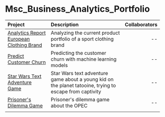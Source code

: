 # Msc_Business_Analytics_Portfolio
 

| Project     | Description | Collaborators |
| :---        |    :----    |          ---: |
| [Analytics Report European Clothing Brand](https://github.com/markboenigk/Msc_Business_Analytics_Portfolio/blob/main/Analytics_Report_European_Clothing_brand.ipynb) | Analyzing the current product portfolio of a sport clothing brand  | -- |
| [Predict Customer Churn ](https://github.com/markboenigk/Msc_Business_Analytics_Portfolio/blob/main/Predict_Customer_Churn.ipynb) | Predicting the customer churn with machine learning models | -- |
| [Star Wars Text Adventure Game ](https://github.com/markboenigk/Msc_Business_Analytics_Portfolio/blob/main/Predict_Customer_Churn.ipynb) | Star Wars text adventure game about a young kid on the planet tatooine, trying to escape from captivity  | -- |
| [Prisoner's Dilemma Game ](https://github.com/markboenigk/Msc_Business_Analytics_Portfolio/blob/main/Game_Prisoners_Dilemma.ipynb) | Prisoner's dilemma game about the OPEC | -- |
| | | |
